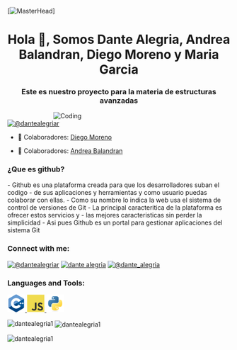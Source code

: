 [![MasterHead](https://camo.githubusercontent.com/f1c0fc76d120f760664938edd8e1818f9d407b03f8ce7d306e12094d8853b6a0/687474703a2f2f692e696d6775722e636f6d2f6337476d414a662e706e67)]
<h1 align="center">Hola 👋, Somos Dante Alegria, Andrea Balandran, Diego Moreno y Maria Garcia</h1>
<h3 align="center">Este es nuestro proyecto para la materia de estructuras avanzadas</h3>
<img align="right" alt="Coding" width="400" src="https://cdn.dribbble.com/users/1162077/screenshots/3848914/programmer.gif">

<p align="left"> <a href="https://twitter.com/@dantealegriar" target="blank"><img src="https://img.shields.io/twitter/follow/@dantealegriar?logo=twitter&style=for-the-badge" alt="@dantealegriar" /></a> </p>

- 🔭 Colaboradores: [Diego Moreno](https://github.com/YeyoM)

- 👯 Colaboradores: [Andrea Balandran](https://github.com/andreabafa)

<h3 align="left"> ¿Que es github?</h3>
- Github es una plataforma creada para que los desarrolladores suban el codigo
- de sus aplicaciones y herramientas y como usuario puedas colaborar con ellas.
- Como su nombre lo indica la web usa el sistema de control de versiones de Git
- La principal caracteritica de la plataforma es ofrecer estos servicios y
- las mejores caracteristicas sin perder la simplicidad
- Asi pues Github es un portal para gestionar aplicaciones del sistema Git

<h3 align="left">Connect with me:</h3>
<p align="left">
<a href="https://twitter.com/@dantealegriar" target="blank"><img align="center" src="https://raw.githubusercontent.com/rahuldkjain/github-profile-readme-generator/master/src/images/icons/Social/twitter.svg" alt="@dantealegriar" height="30" width="40" /></a>
<a href="https://fb.com/dante alegria" target="blank"><img align="center" src="https://raw.githubusercontent.com/rahuldkjain/github-profile-readme-generator/master/src/images/icons/Social/facebook.svg" alt="dante alegria" height="30" width="40" /></a>
<a href="https://instagram.com/@dante_alegria" target="blank"><img align="center" src="https://raw.githubusercontent.com/rahuldkjain/github-profile-readme-generator/master/src/images/icons/Social/instagram.svg" alt="@dante_alegria" height="30" width="40" /></a>
</p>

<h3 align="left">Languages and Tools:</h3>
<p align="left"> <a href="https://www.w3schools.com/cpp/" target="_blank" rel="noreferrer"> <img src="https://raw.githubusercontent.com/devicons/devicon/master/icons/cplusplus/cplusplus-original.svg" alt="cplusplus" width="40" height="40"/> </a> <a href="https://developer.mozilla.org/en-US/docs/Web/JavaScript" target="_blank" rel="noreferrer"> <img src="https://raw.githubusercontent.com/devicons/devicon/master/icons/javascript/javascript-original.svg" alt="javascript" width="40" height="40"/> </a> <a href="https://www.python.org" target="_blank" rel="noreferrer"> <img src="https://raw.githubusercontent.com/devicons/devicon/master/icons/python/python-original.svg" alt="python" width="40" height="40"/> </a> </p>

<p><img align="left" src="https://github-readme-stats.vercel.app/api/top-langs?username=dantealegria1&show_icons=true&locale=en&layout=compact" alt="dantealegria1" /></p>

<p>&nbsp;<img align="center" src="https://github-readme-stats.vercel.app/api?username=dantealegria1&show_icons=true&locale=en" alt="dantealegria1" /></p>

<p><img align="center" src="https://github-readme-streak-stats.herokuapp.com/?user=dantealegria1&" alt="dantealegria1" /></p>
